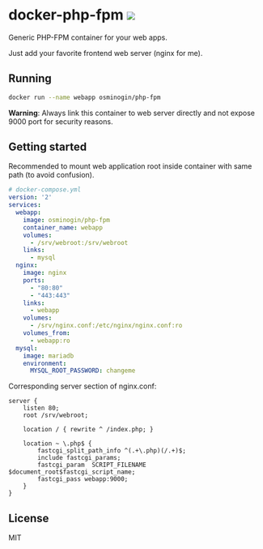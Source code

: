 # docker-php-fpm [![](https://images.microbadger.com/badges/image/osminogin/php-fpm.svg)](https://microbadger.com/images/osminogin/php-fpm)

Generic PHP-FPM container for your web apps. 

Just add your favorite frontend web server (nginx for me).

## Running

```bash
docker run --name webapp osminogin/php-fpm
```

**Warning**: Always link this container to web server directly and not expose 9000 port for security reasons.

## Getting started

Recommended to mount web application root inside container with same path (to avoid confusion).


```yaml
# docker-compose.yml
version: '2'
services:
  webapp:
    image: osminogin/php-fpm
    container_name: webapp
    volumes:
      - /srv/webroot:/srv/webroot
    links:
      - mysql
  nginx:
    image: nginx
    ports:
      - "80:80"
      - "443:443"
    links:
      - webapp
    volumes:
      - /srv/nginx.conf:/etc/nginx/nginx.conf:ro
    volumes_from:
      - webapp:ro
  mysql:
    image: mariadb
    environment:
      MYSQL_ROOT_PASSWORD: changeme
```

Corresponding server section of nginx.conf:

```
server {
    listen 80;
	root /srv/webroot;

    location / { rewrite ^ /index.php; }

	location ~ \.php$ {
		fastcgi_split_path_info ^(.+\.php)(/.+)$;
		include fastcgi_params;
		fastcgi_param  SCRIPT_FILENAME  $document_root$fastcgi_script_name;
		fastcgi_pass webapp:9000;
	}
}
```

## License

MIT
